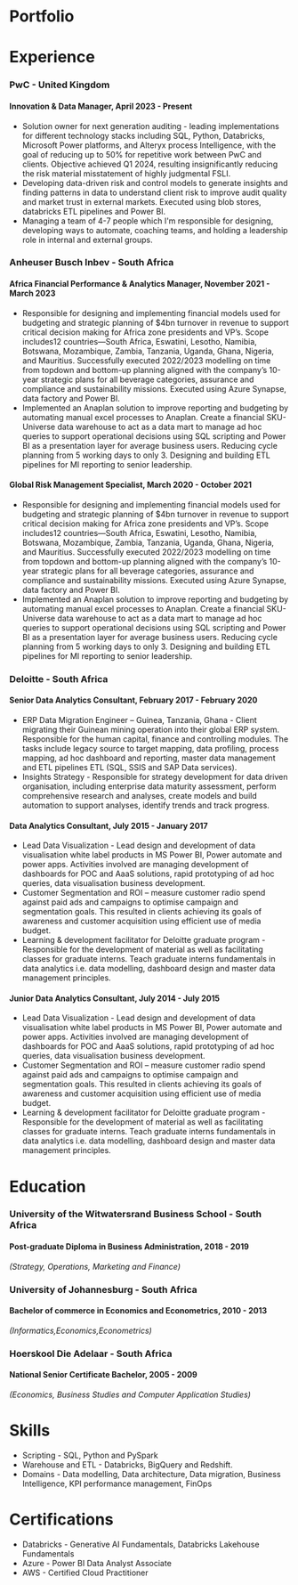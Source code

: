 # Portfolio

# Experience
### PwC - United Kingdom
#### Innovation & Data Manager, April 2023 - Present
- Solution owner for next generation auditing - leading implementations for different technology stacks including SQL, Python, Databricks, Microsoft Power platforms, and Alteryx process Intelligence, with the goal of reducing up to 50% for repetitive work between PwC and clients. Objective achieved Q1 2024, resulting insignificantly reducing the risk material misstatement of highly judgmental FSLI.
- Developing data-driven risk and control models to generate insights and finding patterns in data to understand client risk to improve audit quality and market trust in external markets. Executed using blob stores, databricks ETL pipelines and Power BI.
- Managing a team of 4-7 people which I'm responsible for designing, developing ways to automate, coaching teams, and holding a leadership role in internal and external groups.

### Anheuser Busch Inbev - South Africa
#### Africa Financial Performance & Analytics Manager, November 2021 - March 2023
- Responsible for designing and implementing financial models used for budgeting and strategic planning of $4bn turnover in revenue to support critical decision making for Africa zone presidents and VP’s. Scope includes12 countries—South Africa, Eswatini, Lesotho, Namibia, Botswana, Mozambique, Zambia, Tanzania, Uganda, Ghana, Nigeria, and Mauritius. Successfully executed 2022/2023 modelling on time from topdown and bottom-up planning aligned with the company’s 10-year strategic plans for all beverage categories, assurance and compliance and sustainability missions. Executed using Azure Synapse, data factory and Power BI.
- Implemented an Anaplan solution to improve reporting and budgeting by automating manual excel processes to Anaplan. Create a financial SKU-Universe data warehouse to act as a data mart to manage ad hoc queries to support operational decisions using SQL scripting and Power BI as a presentation layer for average business users. Reducing cycle planning from 5 working days to only 3. Designing and building ETL pipelines for MI reporting to senior leadership.

#### Global Risk Management Specialist, March 2020 - October 2021
- Responsible for designing and implementing financial models used for budgeting and strategic planning of $4bn turnover in revenue to support critical decision making for Africa zone presidents and VP’s. Scope includes12 countries—South Africa, Eswatini, Lesotho, Namibia, Botswana, Mozambique, Zambia, Tanzania, Uganda, Ghana, Nigeria, and Mauritius. Successfully executed 2022/2023 modelling on time from topdown and bottom-up planning aligned with the company’s 10-year strategic plans for all beverage categories, assurance and compliance and sustainability missions. Executed using Azure Synapse, data factory and Power BI.
- Implemented an Anaplan solution to improve reporting and budgeting by automating manual excel processes to Anaplan. Create a financial SKU-Universe data warehouse to act as a data mart to manage ad hoc queries to support operational decisions using SQL scripting and Power BI as a presentation layer for average business users. Reducing cycle planning from 5 working days to only 3. Designing and building ETL pipelines for MI reporting to senior leadership.

### Deloitte - South Africa
#### Senior Data Analytics Consultant, February 2017 - February 2020
- ERP Data Migration Engineer – Guinea, Tanzania, Ghana - Client migrating their Guinean mining operation into their global ERP system. Responsible for the human capital, finance and controlling modules. The tasks include legacy source to target mapping, data profiling, process mapping, ad hoc dashboard and reporting, master data management and ETL pipelines ETL (SQL, SSIS and SAP Data services).
- Insights Strategy - Responsible for strategy development for data driven organisation, including enterprise data maturity assessment, perform comprehensive research and analyses, create models and build automation to support analyses, identify trends and track progress.

#### Data Analytics Consultant, July 2015 - January 2017
- Lead Data Visualization - Lead design and development of data visualisation white label products in MS Power BI, Power automate and power apps. Activities involved are managing development of dashboards for POC and AaaS solutions, rapid prototyping of ad hoc queries, data visualisation business development.
- Customer Segmentation and ROI – measure customer radio spend against paid ads and campaigns to optimise campaign and segmentation goals. This resulted in clients achieving its goals of awareness and customer acquisition using efficient use of media budget.
- Learning & development facilitator for Deloitte graduate program - Responsible for the development of material as well as facilitating classes for graduate interns. Teach graduate interns fundamentals in data analytics i.e. data modelling, dashboard design and master data management principles.

#### Junior Data Analytics Consultant, July 2014 - July 2015
- Lead Data Visualization - Lead design and development of data visualisation white label products in MS Power BI, Power automate and power apps. Activities involved are managing development of dashboards for POC and AaaS solutions, rapid prototyping of ad hoc queries, data visualisation business development.
- Customer Segmentation and ROI – measure customer radio spend against paid ads and campaigns to optimise campaign and segmentation goals. This resulted in clients achieving its goals of awareness and customer acquisition using efficient use of media budget.
- Learning & development facilitator for Deloitte graduate program - Responsible for the development of material as well as facilitating classes for graduate interns. Teach graduate interns fundamentals in data analytics i.e. data modelling, dashboard design and master data management principles.

# Education
### University of the Witwatersrand Business School - South Africa
#### Post-graduate Diploma in Business Administration, 2018 - 2019
_(Strategy, Operations, Marketing and Finance)_

### University of Johannesburg - South Africa
#### Bachelor of commerce in Economics and Econometrics, 2010 - 2013
_(Informatics,Economics,Econometrics)_

### Hoerskool Die Adelaar - South Africa
#### National Senior Certificate Bachelor, 2005 - 2009
_(Economics, Business Studies and Computer Application Studies)_

# Skills
- Scripting - SQL, Python and PySpark
- Warehouse and ETL - Databricks, BigQuery and Redshift.
- Domains - Data modelling, Data architecture, Data migration, Business Intelligence, KPI performance management, FinOps

# Certifications
- Databricks - Generative AI Fundamentals, Databricks Lakehouse Fundamentals
- Azure - Power BI Data Analyst Associate
- AWS - Certified Cloud Practitioner
